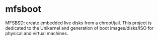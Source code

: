 # mfsboot
MFSBSD: create embedded live disks from a chroot/jail. 
This project is dedicated to the Unikernel and generation of boot images/disks/ISO for physical and virtual machines.

